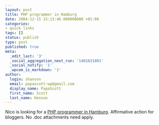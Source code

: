 ```yaml
---
layout: post
title: PHP programmer in Hamburg
date: 2004-12-15 15:13:46.000000000 +01:00
categories:
- quick links
tags: []
status: publish
type: post
published: true
meta:
  _edit_last: '3'
  _social_aggregation_next_run: '1401631801'
  _social_notify: '1'
  _wpcom_is_markdown: '1'
author:
  login: shanson
  email: papascott-wp@gmail.com
  display_name: PapaScott
  first_name: Scott
  last_name: Hanson
---
```

<p>Nico is looking for a <a title="Job-Angebot: PHP-Entwickler gesucht [Lummaland - das Weblog]" href="http://lumma.de/eintrag.php?id=1037">PHP programmer in Hamburg</a>. Affirmative action for bloggers. No .doc attachments need apply.</p>
